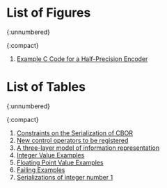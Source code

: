 
# List of Figures
{:unnumbered}

{:compact}
1. [Example C Code for a Half-Precision Encoder](#half-encode)

# List of Tables
{:unnumbered}

{:compact}
1. [Constraints on the Serialization of CBOR](#tab-constraints)
2. [New control operators to be registered](#tbl-iana-reqs)
3. [A three-layer model of information representation](#layers)
4. [Integer Value Examples](#tab-example-int)
5. [Floating Point Value Examples](#tab-example-flt)
6. [Failing Examples](#tab-example-bad)
7. [Serializations of integer number 1](#tbl-ser-1)
